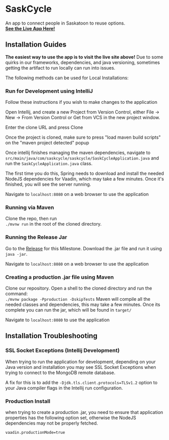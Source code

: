 # SaskCycle
An app to connect people in Saskatoon to reuse options.   
**[See the Live App Here!](https://saskcycle.herokuapp.com/)**

## Installation Guides
**The easiest way to use the app is to visit the live site above!**
Due to some quirks in our frameworks, dependencies, and java versioning, sometimes getting the artifact to run locally can run into issues. 

The following methods can be used for Local Installations: 

### Run for Development using IntelliJ 
Follow these instructions if you wish to make changes to the application

Open Intellij, and create a new Project from Version Control, either File ->
New -> From Version Control or Get from VCS in the new project window. 

Enter the clone URL and press Clone

Once the project is cloned, make sure to press "load maven build scripts" on the "maven project detected" popup 

Once intellij finishes managing the maven dependencies, navigate to 
`src/main/java/com/saskcycle/saskcycle/SaskCycleApplication.java` and run the `SaskCycleApplication.java` class.

The first time you do this, Spring needs to download and install the needed NodeJS dependencies for Vaadin, which may take a few minutes. Once it's finished, you will see the server running. 

Navigate to `localhost:8080` on a web browser to use the application 

### Running via Maven
Clone the repo, then run  
`./mvnw run` 
in the root of the cloned directory. 

### Running the Release Jar 
Go to the [Release](https://git.cs.usask.ca/lkp821/saskcycle/-/releases/v1.0.0) for this Milestone. Download the .jar file and run it using `java -jar`.

Navigate to `localhost:8080` on a web browser to use the application 

### Creating a production .jar file using Maven
Clone our repository. Open a shell to the cloned directory and run the command:  
`./mvnw package -Pproduction -DskipTests`
Maven will compile all the needed classes and dependencies, this may take a few minutes. Once its complete you can run the jar, which will be found in `target/` 

Navigate to `localhost:8080` to use the application 

## Installation Troubleshooting
### SSL Socket Exceptions (Intellij Development) 
When trying to run the application for development, depending on your Java version and installation you may see SSL Socket Exceptions when trying to connect to the MongoDB remote database. 

A fix for this is to add the `-Djdk.tls.client.protocols=TLSv1.2` option to your Java compiler flags in the Intellij run configuration. 

### Production Install 
when trying to create a production .jar, you need to ensure that application properties has the following option set, otherwise the NodeJS dependencies may not be properly fetched.

 `vaadin.productionMode=true`

